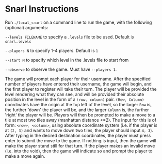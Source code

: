 # Snarl Instructions

Run `./local_snarl` on a command line to run the game, with the following (optional) arguments:

`--levels FILENAME` to specify a `.levels` file to be used. Default is `snarl.levels`

`--players N` to specify 1-4 players. Default is `1`

`--start N` to specify which level in the .levels file to start from

`--observe` to observe the game. Must have `--players 1`.

The game will prompt each player for their username. After the specified number of players have entered their username, the game will begin, and the first player to register will take their turn. The player will be provided the level rendering what they can see, and will be provided their absolute position in the level in the form of a `(row, column)` pair. `(Row, Column)` coordinates have the origin at the top left of the level, so the larger `Row` is, the further 'down' the player will be, and the larger `Column` is, the further 'right' the player will be.  Players will then be prompted to make a move to a tile at most two tiles away (manhattan distance <=2). The input for this is of form: `<row>, <column>`, using absolute coordinate system (i.e. if the player is at `(2, 3)` and wants to move down two tiles, the player should input `4, 3`). After typing in the desired destination coordinates, the player must press enter to submit the move to the game. If nothing is input, then the game will make the player stand still for that turn. If the player makes an invalid move (i.e. into the void), then the game will indicate so and prompt the player to make a move again.
